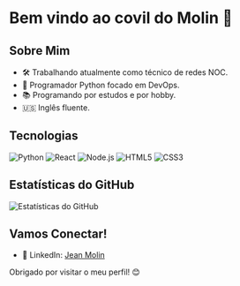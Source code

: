 # Bem vindo ao covil do Molin 🧌

## Sobre Mim

- 🛠️ Trabalhando atualmente como técnico de redes NOC.
- 🐍 Programador Python focado em DevOps.
- 📚 Programando por estudos e por hobby.
- 🇺🇸 Inglês fluente.

## Tecnologias

![Python](https://img.shields.io/badge/python-black?style=for-the-badge&logo=python&logoColor=ffdd54)
![React](https://img.shields.io/badge/-React-blue?style=flat-square&logo=react)
![Node.js](https://img.shields.io/badge/-Node.js-green?style=flat-square&logo=node.js)
![HTML5](https://img.shields.io/badge/-HTML5-orange?style=flat-square&logo=html5)
![CSS3](https://img.shields.io/badge/-CSS3-purple?style=flat-square&logo=css3)

## Estatísticas do GitHub

![Estatísticas do GitHub](https://github-readme-stats.vercel.app/api?molinxo&show_icons=true&count_private=true&hide=contribs,prs&theme=radical)

## Vamos Conectar!

- 💼 LinkedIn: [Jean Molin](https://www.linkedin.com/in/jean-molin-us/)

Obrigado por visitar o meu perfil! 😊
